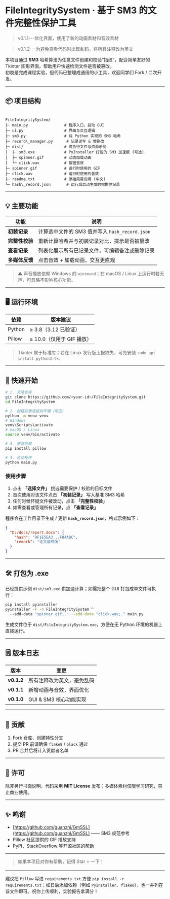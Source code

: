 # FileIntegritySystem · 基于 SM3 的文件完整性保护工具

> v0.1.1---优化界面，使用了新的动画素材和音效素材

> v0.1.2---为避免查看代码时出现乱码，将所有注释改为英文

本项目通过 **SM3** 哈希算法为任意文件创建和校验“指纹”，配合简单友好的 Tkinter 图形界面，帮助用户快速检测文件是否被篡改。  
初衷是完成课程实验，但代码已整理成通用的小工具，欢迎同学们 Fork / 二次开发。

---

## 📦 项目结构

```

FileIntegritySystem/
├─ main.py                # 程序入口，启动 GUI
├─ ui.py                  # 界面与交互逻辑
├─ sm3.py                 # 纯 Python 实现的 SM3 哈希
├─ record\_manager.py      # 记录读写 & 增删改
├─ dist/                  # 可执行文件与资源示例
│  ├─ sm3.exe             # PyInstaller 打包的 SM3 加速版 (可选)
│  ├─ spinner.gif         # 动态加载动画
│  └─ click.wav           # 按钮音效
├─ spinner.gif            # 运行时使用的 GIF
├─ click.wav              # 运行时使用的音效
├─ readme.txt             # 原始简易说明 (中文)
└─ hash\_record.json       # 运行后自动生成的完整性记录

````

---

## 💡 主要功能

| 功能 | 说明 |
|------|------|
| **初装记录** | 计算选中文件的 SM3 值并写入 `hash_record.json` |
| **完整性校验** | 重新计算哈希并与初装记录对比，提示是否被篡改 |
| **查看记录** | 列表化展示所有已记录文件，可编辑备注或删除记录 |
| **多媒体反馈** | 点击音效 + 加载动画，交互更直观 |

> ⚠️ 声音播放依赖 Windows 的 `winsound`；在 macOS / Linux 上运行时若无声，可忽略不影响核心功能。

---

## 🖥️ 运行环境

| 依赖 | 版本建议 |
|------|----------|
| Python | ≥ 3.8（3.12 已验证） |
| Pillow | ≥ 10.0（仅用于 GIF 播放） |

> Tkinter 属于标准库；若在 Linux 发行版上报缺失，可先安装 `sudo apt install python3-tk`.

---

## 🚀 快速开始

```bash
# 1. 克隆仓库
git clone https://github.com/<your-id>/FileIntegritySystem.git
cd FileIntegritySystem

# 2. 创建并激活虚拟环境（可选）
python -m venv venv
# Windows
venv\Scripts\activate
# macOS / Linux
source venv/bin/activate

# 3. 安装依赖
pip install pillow

# 4. 启动程序
python main.py
````

### 使用步骤

1. 点击 **「选择文件」** 挑选需要保护 / 校验的目标文件
2. 首次使用对该文件点击 **「初装记录」** 写入基准 SM3 哈希
3. 任何时候怀疑文件被改动，点击 **「完整性校验」**
4. 如需查看或管理所有记录，点 **「查看记录」**

程序会在工作目录下生成 / 更新 **`hash_record.json`**，格式示例如下：

```json
{
  "D:/docs/report.docx": {
    "hash": "9F1E5EA3...F04ABC",
    "remark": "论文最终版"
  }
}
```

---

## 🛠️ 打包为 .exe

已经提供示例 `dist/sm3.exe` 供加速计算；如需把整个 GUI 打包成单文件可执行：

```bash
pip install pyinstaller
pyinstaller -F -n FileIntegritySystem ^
  --add-data "spinner.gif;." --add-data "click.wav;." main.py
```

生成文件位于 `dist/FileIntegritySystem.exe`，方便在无 Python 环境的机器上直接运行。

---

## 🗒️ 版本日志

| 版本         | 变更               |
| ---------- | ---------------- |
| **v0.1.2** | 所有注释改为英文，避免乱码    |
| **v0.1.1** | 新增动画与音效，界面优化     |
| **v0.1.0** | GUI & SM3 核心功能实现 |

---

## 🤝 贡献

1. Fork 仓库、创建特性分支
2. 提交 PR 前请确保 `flake8` / `black` 通过
3. PR 合并后将计入贡献者名单

---

## 📜 许可

除非另行书面说明，代码采用 **MIT License** 发布；多媒体素材仅限学习研究，禁止商业使用。

---

## ✨ 鸣谢

* [https://github.com/guanzhi/GmSSL](https://github.com/guanzhi/GmSSL) —— SM3 规范参考
* Pillow 社区提供的 GIF 播放支持
* PyPI、StackOverflow 等开源社区的帮助

---

> 如果本项目对你有帮助，记得 Star ⭐ 一下！

---  
建议把 `Pillow` 写进 `requirements.txt` 方便 `pip install -r requirements.txt`；如日后添加依赖（例如 `PyInstaller`、`flake8`），也一并列在该文件即可。祝你上传顺利，实验报告拿满分！
